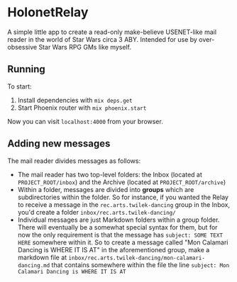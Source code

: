 # HolonetRelay

A simple little app to create a read-only make-believe USENET-like mail reader in the world of Star Wars circa 3 ABY. Intended for use by over-obsessive Star Wars RPG GMs like myself.

## Running

To start:

1. Install dependencies with `mix deps.get`
2. Start Phoenix router with `mix phoenix.start`

Now you can visit `localhost:4000` from your browser.

## Adding new messages

The mail reader divides messages as follows:
* The mail reader has two top-level folders: the Inbox (located at `PROJECT_ROOT/inbox`) and the Archive (located at `PROJECT_ROOT/archive`)
* Within a folder, messages are divided into **groups** which are subdirectories within the folder. So for instance, if you wanted the Relay to receive a message in the `rec.arts.twilek-dancing` group in the Inbox, you'd create a folder `inbox/rec.arts.twilek-dancing/`
* Individual messages are just Markdown folders within a group folder. There will eventually be a somewhat special syntax for them, but for now the only requirement is that the message has `subject: SOME TEXT HERE` somewhere within it. So to create a message called "Mon Calamari Dancing is WHERE IT IS AT" in the aforementioned group, make a markdown file at `inbox/rec.arts.twilek-dancing/mon-calamari-dancing.md` that contains somewhere within the file the line `subject: Mon Calamari Dancing is WHERE IT IS AT`
